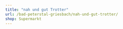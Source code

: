 ```yaml
---
title: "nah und gut Trotter"
url: /bad-peterstal-griesbach/nah-und-gut-trotter/
shop: Supermarkt
---
```

